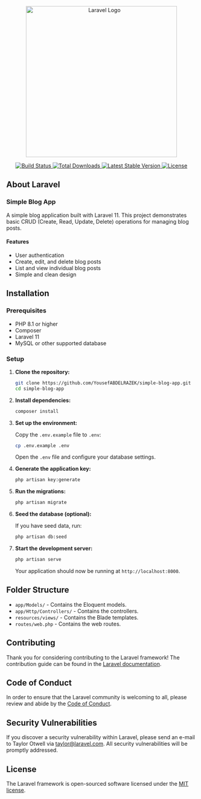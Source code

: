 <p align="center">
  <a href="https://laravel.com" target="_blank">
    <img src="https://raw.githubusercontent.com/laravel/art/master/logo-lockup/5%20SVG/2%20CMYK/1%20Full%20Color/laravel-logolockup-cmyk-red.svg" width="400" alt="Laravel Logo">
  </a>
</p>

<p align="center">
  <a href="https://github.com/laravel/framework/actions">
    <img src="https://github.com/laravel/framework/workflows/tests/badge.svg" alt="Build Status">
  </a>
  <a href="https://packagist.org/packages/laravel/framework">
    <img src="https://img.shields.io/packagist/dt/laravel/framework" alt="Total Downloads">
  </a>
  <a href="https://packagist.org/packages/laravel/framework">
    <img src="https://img.shields.io/packagist/v/laravel/framework" alt="Latest Stable Version">
  </a>
  <a href="https://packagist.org/packages/laravel/framework">
    <img src="https://img.shields.io/packagist/l/laravel/framework" alt="License">
  </a>
</p>

## About Laravel

### Simple Blog App

A simple blog application built with Laravel 11. This project demonstrates basic CRUD (Create, Read, Update, Delete) operations for managing blog posts.

#### Features

- User authentication
- Create, edit, and delete blog posts
- List and view individual blog posts
- Simple and clean design

## Installation

### Prerequisites

- PHP 8.1 or higher
- Composer
- Laravel 11
- MySQL or other supported database

### Setup

1. **Clone the repository:**

    ```bash
    git clone https://github.com/YousefABDELRAZEK/simple-blog-app.git
    cd simple-blog-app
    ```

2. **Install dependencies:**

    ```bash
    composer install
    ```

3. **Set up the environment:**

    Copy the `.env.example` file to `.env`:

    ```bash
    cp .env.example .env
    ```

    Open the `.env` file and configure your database settings.

4. **Generate the application key:**

    ```bash
    php artisan key:generate
    ```

5. **Run the migrations:**

    ```bash
    php artisan migrate
    ```

6. **Seed the database (optional):**

    If you have seed data, run:

    ```bash
    php artisan db:seed
    ```

7. **Start the development server:**

    ```bash
    php artisan serve
    ```

    Your application should now be running at `http://localhost:8000`.

## Folder Structure

- `app/Models/` - Contains the Eloquent models.
- `app/Http/Controllers/` - Contains the controllers.
- `resources/views/` - Contains the Blade templates.
- `routes/web.php` - Contains the web routes.

## Contributing

Thank you for considering contributing to the Laravel framework! The contribution guide can be found in the [Laravel documentation](https://laravel.com/docs/contributions).

## Code of Conduct

In order to ensure that the Laravel community is welcoming to all, please review and abide by the [Code of Conduct](https://laravel.com/docs/contributions#code-of-conduct).

## Security Vulnerabilities

If you discover a security vulnerability within Laravel, please send an e-mail to Taylor Otwell via [taylor@laravel.com](mailto:taylor@laravel.com). All security vulnerabilities will be promptly addressed.

## License

The Laravel framework is open-sourced software licensed under the [MIT license](https://opensource.org/licenses/MIT).
